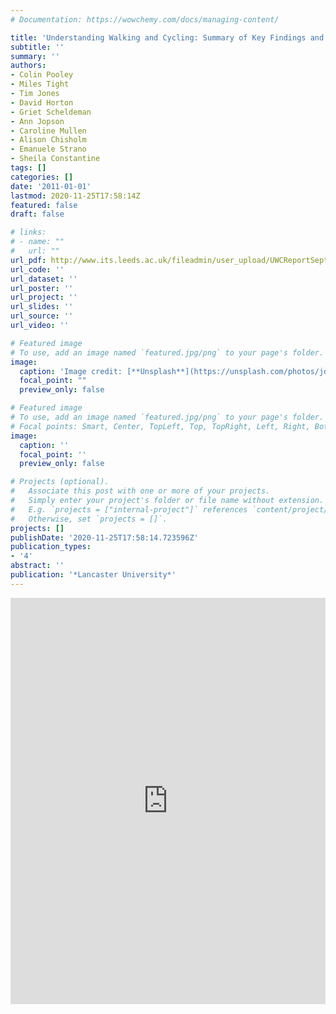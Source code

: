```yaml
---
# Documentation: https://wowchemy.com/docs/managing-content/

title: 'Understanding Walking and Cycling: Summary of Key Findings and Recommendations'
subtitle: ''
summary: ''
authors:
- Colin Pooley
- Miles Tight
- Tim Jones
- David Horton
- Griet Scheldeman
- Ann Jopson
- Caroline Mullen
- Alison Chisholm
- Emanuele Strano
- Sheila Constantine
tags: []
categories: []
date: '2011-01-01'
lastmod: 2020-11-25T17:58:14Z
featured: false
draft: false

# links:
# - name: ""
#   url: ""
url_pdf: http://www.its.leeds.ac.uk/fileadmin/user_upload/UWCReportSept2011.pdf
url_code: ''
url_dataset: ''
url_poster: ''
url_project: ''
url_slides: ''
url_source: ''
url_video: ''

# Featured image
# To use, add an image named `featured.jpg/png` to your page's folder. 
image:
  caption: 'Image credit: [**Unsplash**](https://unsplash.com/photos/jdD8gXaTZsc)'
  focal_point: ""
  preview_only: false

# Featured image
# To use, add an image named `featured.jpg/png` to your page's folder.
# Focal points: Smart, Center, TopLeft, Top, TopRight, Left, Right, BottomLeft, Bottom, BottomRight.
image:
  caption: ''
  focal_point: ''
  preview_only: false

# Projects (optional).
#   Associate this post with one or more of your projects.
#   Simply enter your project's folder or file name without extension.
#   E.g. `projects = ["internal-project"]` references `content/project/deep-learning/index.md`.
#   Otherwise, set `projects = []`.
projects: []
publishDate: '2020-11-25T17:58:14.723596Z'
publication_types:
- '4'
abstract: ''
publication: '*Lancaster University*'
---
```

<div>
<embed src="http://www.its.leeds.ac.uk/fileadmin/user_upload/UWCReportSept2011.pdf" width="100%" height="650px">
</div>
